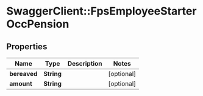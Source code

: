 # SwaggerClient::FpsEmployeeStarterOccPension

## Properties
Name | Type | Description | Notes
------------ | ------------- | ------------- | -------------
**bereaved** | **String** |  | [optional] 
**amount** | **String** |  | [optional] 

